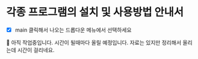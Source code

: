 # 각종 프로그램의 설치 및 사용방법 안내서

- [x] main 클릭해서 나오는 드롭다운 메뉴에서 선택하세요   

🌈 아직 작업중입니다. 시간이 될때마다 올릴 예정입니다. 자료는 있지만 정리해서 올리는데 시간이 걸리네요. 

